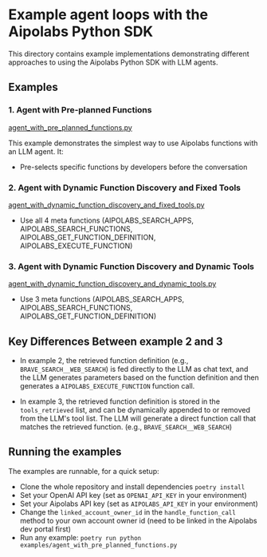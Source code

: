 # Example agent loops with the Aipolabs Python SDK

This directory contains example implementations demonstrating different approaches to using the Aipolabs Python SDK with LLM agents.

## Examples

### 1. Agent with Pre-planned Functions

[agent_with_pre_planned_functions.py](./agent_with_pre_planned_functions.py)

This example demonstrates the simplest way to use Aipolabs functions with an LLM agent. It:
- Pre-selects specific functions by developers before the conversation


### 2. Agent with Dynamic Function Discovery and Fixed Tools

[agent_with_dynamic_function_discovery_and_fixed_tools.py](./agent_with_dynamic_function_discovery_and_fixed_tools.py)

- Use all 4 meta functions (AIPOLABS_SEARCH_APPS, AIPOLABS_SEARCH_FUNCTIONS, AIPOLABS_GET_FUNCTION_DEFINITION, AIPOLABS_EXECUTE_FUNCTION)


### 3. Agent with Dynamic Function Discovery and Dynamic Tools

[agent_with_dynamic_function_discovery_and_dynamic_tools.py](./agent_with_dynamic_function_discovery_and_dynamic_tools.py)

- Use 3 meta functions (AIPOLABS_SEARCH_APPS, AIPOLABS_SEARCH_FUNCTIONS, AIPOLABS_GET_FUNCTION_DEFINITION)



## Key Differences Between example 2 and 3

- In example 2, the retrieved function definition (e.g., `BRAVE_SEARCH__WEB_SEARCH`) is fed directly to the LLM as chat text, and the LLM generates parameters based on the function definition and then generates a `AIPOLABS_EXECUTE_FUNCTION` function call.

- In example 3, the retrieved function definition is stored in the `tools_retrieved` list, and can be dynamically appended to or removed from the LLM's tool list. The LLM will generate a direct function call that matches the retrieved function. (e.g., `BRAVE_SEARCH__WEB_SEARCH`)


## Running the examples
The examples are runnable, for a quick setup:
- Clone the whole repository and install dependencies `poetry install`
- Set your OpenAI API key (set as `OPENAI_API_KEY` in your environment)
- Set your Aipolabs API key (set as `AIPOLABS_API_KEY` in your environment)
- Change the `linked_account_owner_id` in the `handle_function_call` method to your own account owner id (need to be linked in the Aipolabs dev portal first)
- Run any example: `poetry run python examples/agent_with_pre_planned_functions.py`
